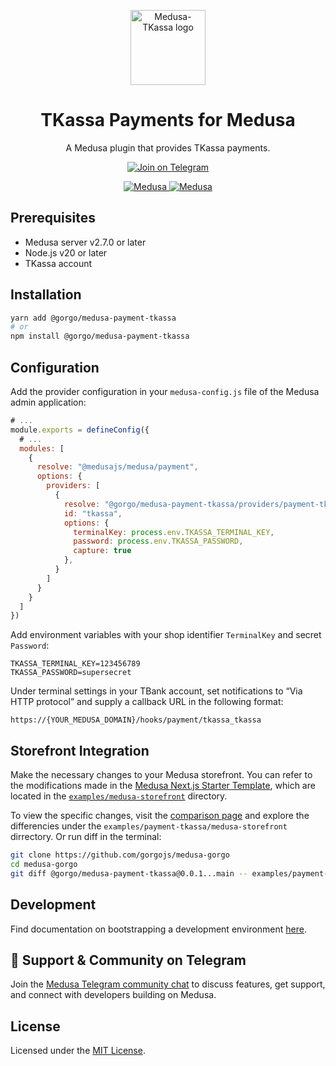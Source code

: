<p align="center">
  <a href="https://www.medusajs.com">
    <picture>
      <source media="(prefers-color-scheme: dark)" srcset="https://github.com/user-attachments/assets/21d1bce5-d168-41ed-a2af-87aa0d4b6b5e">
      <source media="(prefers-color-scheme: light)" srcset="https://github.com/user-attachments/assets/21d1bce5-d168-41ed-a2af-87aa0d4b6b5e">
      <img alt="Medusa-TKassa logo" src="https://github.com/user-attachments/assets/21d1bce5-d168-41ed-a2af-87aa0d4b6b5e" height="120">
    </picture>
  </a>
  
</p>

<h1 align="center">
TKassa Payments for Medusa
</h1>

<p align="center">
A Medusa plugin that provides TKassa payments.
</p>

<p align="center">
  <a href="https://t.me/medusajs_chat">
    <img src="https://img.shields.io/badge/Telegram-Join_Medusa_Community_Chat-0088cc?logo=telegram&style=social" alt="Join on Telegram" />
  </a>
</p>

<p align="center">
  <a href="https://medusajs.com">
    <img src="https://img.shields.io/badge/Medusa-^2.7.0-blue?logo=medusa" alt="Medusa" />
  </a>
  <a href="https://medusajs.com">
    <img src="https://img.shields.io/badge/Tested_with_Medusa-v2.8.5-green?logo=checkmarx" alt="Medusa" />
  </a>
</p>

## Prerequisites

- Medusa server v2.7.0 or later
- Node.js v20 or later
- TKassa account

## Installation

```bash
yarn add @gorgo/medusa-payment-tkassa
# or
npm install @gorgo/medusa-payment-tkassa
```

## Configuration

Add the provider configuration in your `medusa-config.js` file of the Medusa admin application:

```js
# ...
module.exports = defineConfig({
  # ...
  modules: [
    {
      resolve: "@medusajs/medusa/payment",
      options: {
        providers: [
          {
            resolve: "@gorgo/medusa-payment-tkassa/providers/payment-tkassa",
            id: "tkassa",
            options: {
              terminalKey: process.env.TKASSA_TERMINAL_KEY,
              password: process.env.TKASSA_PASSWORD,
              capture: true
            },
          }   
        ]
      }
    }
  ]
})
```

Add environment variables with your shop identifier `TerminalKey` and secret `Password`:

```
TKASSA_TERMINAL_KEY=123456789
TKASSA_PASSWORD=supersecret
```

Under terminal settings in your TBank account, set notifications to “Via HTTP protocol” and supply a callback URL in the following format:

```
https://{YOUR_MEDUSA_DOMAIN}/hooks/payment/tkassa_tkassa
```

## Storefront Integration

Make the necessary changes to your Medusa storefront.
You can refer to the modifications made in the [Medusa Next.js Starter Template](https://github.com/medusajs/nextjs-starter-medusa), which are located in the [`examples/medusa-storefront`](https://github.com/gorgojs/medusa-gorgo/tree/main/examples/payment-tkassa/medusa-storefront) directory.

To view the specific changes, visit the [comparison page](https://github.com/gorgojs/medusa-gorgo/compare/%40gorgo/medusa-payment-tkassa%400.0.1...main) and explore the differencies under the `examples/payment-tkassa/medusa-storefront` dirrectory. Or run diff in the terminal:

```bash
git clone https://github.com/gorgojs/medusa-gorgo
cd medusa-gorgo
git diff @gorgo/medusa-payment-tkassa@0.0.1...main -- examples/payment-tkassa/medusa-storefront
```

## Development

Find documentation on bootstrapping a development environment [here](https://github.com/gorgojs/medusa-gorgo/tree/main/examples/payment-tkassa).

## 💬 Support & Community on Telegram

Join the [Medusa Telegram community chat](https://t.me/medusajs_chat) to discuss features, get support, and connect with developers building on Medusa.

## License

Licensed under the [MIT License](LICENSE).
